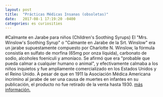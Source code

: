 ```yaml
---
layout: post
title:  "Prácticas Médicas Insanas (obsoletas)"
date:   2017-08-1 17:19:20 -0400
categories: es curiosities
---
```



#Calmante en Jarabe para niños (Children's Soothing Syrups)
El "Mrs. Winslow's Soothing Syrup" o "Calmante en Jarabe de la Srt. Winslow" era un jarabe supuestamente compuesto por Charlotte N. Winslow, la fórmula consistía en sulfato de morfina (65mg por onza líquida), carbonato de sodio, alcoholes foeniculi y amoníaco. Se afirmó que era "probable que pueda calmar a cualquier humano o animal", y efectivamente calmaba a los niños inquietos y fue ampliamente comercializado en los Estados Unidos y el Reino Unido. A pesar de que en 1911 la Asociación Médica Americana incrimino al jarabe de ser una causa de muertes en infantes en su publicación, el producto no fue retirado de la venta hasta 1930. [más información.](https://en.wikipedia.org/wiki/Mrs._Winslow%27s_Soothing_Syrup)
